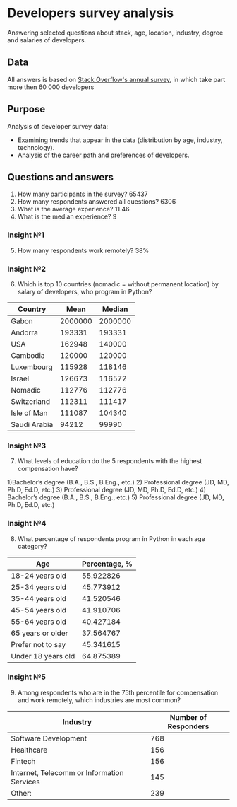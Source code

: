 # Developers survey analysis
Answering selected questions about stack, age, location, industry, degree and salaries of developers.
## Data
All answers is based on [Stack Overflow's annual survey](https://survey.stackoverflow.co/]), in which take part more then 60 000 developers
## Purpose
Analysis of developer survey data:
* Examining trends that appear in the data (distribution by age, industry, technology).
* Analysis of the career path and preferences of developers.

## Questions and answers
1. How many participants in the survey? 65437
2. How many respondents answered all questions? 6306
3. What is the average experience? 11.46
4. What is the median experience? 9
### Insight №1 
5. How many respondents work remotely? 38%  
### Insight №2
6. Which is top 10 countries (nomadic = without permanent location) by salary of developers, who program in Python?

| Country         | Mean     | Median   |
|-----------------|----------|----------|
| Gabon           | 2000000  | 2000000  |
| Andorra         | 193331   | 193331   |
| USA             | 162948   | 140000   |
| Cambodia        | 120000   | 120000   |
| Luxembourg      | 115928   | 118146   |
| Israel          | 126673   | 116572   |
| Nomadic         | 112776   | 112776   |
| Switzerland     | 112311   | 111417   |
| Isle of Man     | 111087   | 104340   |
| Saudi Arabia    | 94212    | 99990    |

### Insight №3
7. What levels of education do the 5 respondents with the highest compensation have?

1)Bachelor’s degree (B.A., B.S., B.Eng., etc.)
2) Professional degree (JD, MD, Ph.D, Ed.D, etc.)
3) Professional degree (JD, MD, Ph.D, Ed.D, etc.)
4) Bachelor’s degree (B.A., B.S., B.Eng., etc.)
5) Professional degree (JD, MD, Ph.D, Ed.D, etc.)

### Insight №4
8. What percentage of respondents program in Python in each age category?

| Age                | Percentage, % |
|--------------------|---------------|
| 18-24 years old    | 55.922826     |
| 25-34 years old    | 45.773912     |
| 35-44 years old    | 41.520546     |
| 45-54 years old    | 41.910706     |
| 55-64 years old    | 40.427184     |
| 65 years or older  | 37.564767     |
| Prefer not to say  | 45.341615     |
| Under 18 years old | 64.875389     |

### Insight №5
9. Among respondents who are in the 75th percentile for compensation and work remotely, which industries are most common?

| Industry                                 | Number of Responders |
|------------------------------------------|-----------------------|
| Software Development                     | 768                   |
| Healthcare                               | 156                   |
| Fintech                                  | 156                   |
| Internet, Telecomm or Information Services | 145                 |
| Other:                                   | 239                   |
